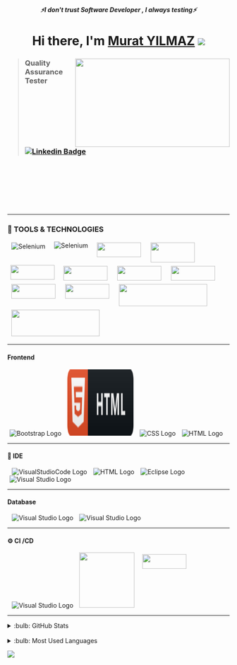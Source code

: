 <h5 align="center">
   <i>⚡️I don't trust Software Developer , I always testing⚡️</i>
</h5>
<div align="center">
   <h1>Hi there, I'm <a href="https://www.linkedin.com/in/murat-yilmaz-2b4322187/">Murat YILMAZ</a> 
      <img src="https://media.giphy.com/media/hvRJCLFzcasrR4ia7z/giphy.gif" width="25px"> 
   </h1>  
</div>
<div>
   <img src="https://uploads.toptal.io/blog/image/91302/toptal-blog-image-1434578005589-4e6897ec04cc0b3c7075b9b011ee915c.gif" align="right" width="350" height="200" >

   > ### Quality Assurance Tester [![Linkedin Badge](https://img.shields.io/badge/-LinkedIn-blue?style=flat-square&logo=Linkedin&logoColor=white&link=https://www.linkedin.com/in/%C3%BCmit-y%C4%B1lmaz-21790927/)](https://www.linkedin.com/in/murat-yilmaz-2b4322187/)
   <br/>
   <br/>
   <br/>
   <br/>
   <br/>
   <br/>
</div>

---
### 🔗 TOOLS & TECHNOLOGIES
<span style="margin:5px">
   <img src="https://img.shields.io/badge/selenium-43b02a?logo=Selenium&logoColor=white" alt="Selenium" style="vertical-align:top; margin:4px" width="100px" height="33px"> 
</span>
<span style="margin:5px">
   <img src="https://www.vectorlogo.zone/logos/java/java-ar21.svg" alt="Selenium" style="vertical-align:top; margin:2px" width="100px" height="33px">
</span>
<span style="margin:5px">
   <img src="https://svgshare.com/i/jKK.svg" style="vertical-align:top; margin:4px" width="100" height="33"> 
</span>
<span style="margin:5px">
   <img src="https://i0.wp.com/nextflow.in.th/wp-content/uploads/postman-logo-300x141.png" style="vertical-align:top; margin:4px" width="100" height="45"> 
</span>
<span style="margin:5px">
<img src="https://mir-s3-cdn-cf.behance.net/project_modules/disp/a9326d72465217.5be8ae1c0a8a7.png" style="vertical-align:top; margin:2px" width="100" height="33"> 
</span>
<span style="margin:5px">
   <img src="https://avatars.githubusercontent.com/u/874086?s=200&v=4" style="vertical-align:top; margin:4px" width="100" height="33"> 
</span>
<span style="margin:5px">
   <img src="https://i.im.ge/2022/07/20/F2arUy.png" style="vertical-align:top; margin:4px" width="100" height="33">
</span>
<span style="margin:5px">
   <img src="https://svgshare.com/i/jKN.svg" style="vertical-align:top; margin:4px" width="100" height="33"> 
</span>
<span style="margin:5px">
   <img src="https://svn.apache.org/repos/asf/jmeter/site/images/logo.svg" style="vertical-align:top; margin:4px" width="100" height="33"> 
</span>
<span style="margin:5px">  
   <img src="https://upload.wikimedia.org/wikipedia/commons/a/a4/Cypress.png" style="vertical-align:top; margin:4px" width="100" height="33"> 
</span>
<span style="margin:5px">
   <img src="https://www.keytorc.com/wp-content/uploads/2014/08/appium.png" style="vertical-align:top; margin:4px" width="200" height="50"> 
</span>
<span style="margin:5px">
   <img src="https://svgshare.com/i/jMU.svg" style="vertical-align:top; margin:4px" width="200" height="60"> 
</span>
<br/>




---

#### Frontend
</span>
<span style="margin:5px">
   <img src="https://svgshare.com/i/jMe.svg" alt="Bootstrap Logo" width="200" height="150"/>
   </span>
   <span style="margin:5px">
   <img src="https://raw.githubusercontent.com/8bithemant/8bithemant/master/svg/dev/languages/html.svg" alt="HTML Logo" width="150" height="150"/>
   </span>
   <span style="margin:5px">
   <img src="https://upload.wikimedia.org/wikipedia/commons/d/d5/CSS3_logo_and_wordmark.svg" alt="CSS Logo" width="100" height="100"/>
   </span>
   <span style="margin:5px">
   <img src="https://upload.wikimedia.org/wikipedia/commons/b/ba/Javascript_badge.svg" alt="HTML Logo" width="100" height="100"/>
   
   

---
   


 #### 🔧 IDE
</span>
   <span style="margin:5px">
   <img src="https://docs.toradex.com/107819-visual-studio-code-logo-2020.svg" alt="VisualStudioCode Logo" width="180" height="150"/>
   </span>
   <span style="margin:5px">
   <img src="https://i.im.ge/2022/07/20/F2UGyS.png" alt="HTML Logo" width="300" height="100"/>
   </span>
   <span style="margin:5px">
   <img src="https://upload.wikimedia.org/wikipedia/commons/d/d0/Eclipse-Luna-Logo.svg" alt="Eclipse Logo" width="180" height="150"/>
   </span>
   <span style="margin:5px">
   <img src="https://upload.wikimedia.org/wikipedia/commons/1/19/Visual_Studio_2012_logo_and_wordmark.svg" alt="Visual Studio Logo" width="150" height="150"/>
   
   
 

---
   
   
   #### Database
</span>
   <span style="margin:5px">
   <img src="https://svgshare.com/i/jLY.svg" alt="Visual Studio Logo" width="150" height="150"/>
   </span>
   <span style="margin:5px">
   <img src="https://www.kindpng.com/picc/m/403-4036315_microsoft-sql-server-logo-sql-server-logo-svg.png" alt="Visual Studio Logo" width="150" height="80"/>
   
   
  
  
   
  
---


#### ⚙️ CI /CD
</span>
   <span style="margin:5px">
   <img src="https://cdn.cdnlogo.com/logos/d/8/docker.svg" alt="Visual Studio Logo" width="150" height="80"/>
   </span>
   <span style="margin:5px">
   <img class="aligncenter" style="width: 125px; height: 125px;" src="http://innovincitech.com/wp-content/uploads/2020/05/jenkins.png">
   </span>
   <span style="margin:5px">
   <img src="https://svgshare.com/i/jKP.svg" style="vertical-align:top; margin:4px" width="100" height="33"> 
 
---
 
 <details>
<summary>:bulb: GitHub Stats   </summary>
<img src="https://github-readme-stats.vercel.app/api?username=muratylmz44&theme=cobalt" >

</details>

<br/>

<details>
<summary>:bulb: Most Used Languages   </summary>
<img src="https://github-readme-stats.vercel.app/api/top-langs/?username=muratylmz44&layout=compact" >

</details>


![](https://komarev.com/ghpvc/?username=muratylmz44&color=green)

 




   
   











































































